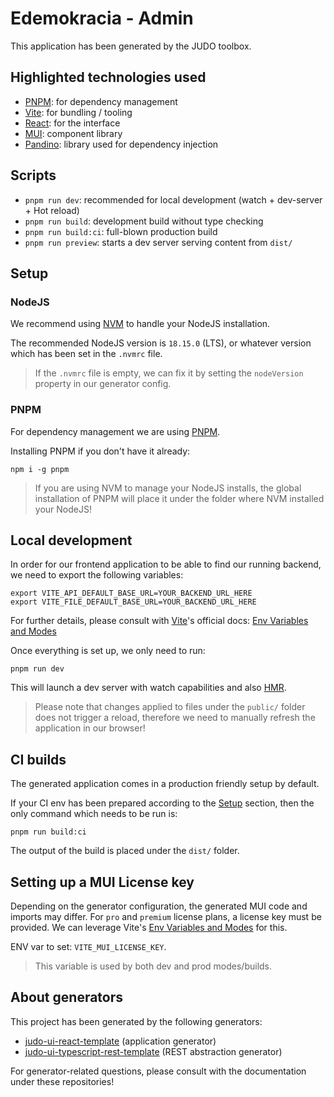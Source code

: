 # Edemokracia - Admin

This application has been generated by the JUDO toolbox.

## Highlighted technologies used

- [PNPM](https://pnpm.io/): for dependency management
- [Vite](https://vitejs.dev/): for bundling / tooling
- [React](https://react.dev/): for the interface
- [MUI](https://mui.com/): component library
- [Pandino](https://github.com/BlackBeltTechnology/pandino): library used for dependency injection

## Scripts

- `pnpm run dev`: recommended for local development (watch + dev-server + Hot reload)
- `pnpm run build`: development build without type checking
- `pnpm run build:ci`: full-blown production build
- `pnpm run preview`: starts a dev server serving content from `dist/`

## Setup

### NodeJS
We recommend using [NVM](https://github.com/nvm-sh/nvm) to handle your NodeJS
installation.

The recommended NodeJS version is `18.15.0` (LTS), or whatever version which has been set in the `.nvmrc` file.

> If the `.nvmrc` file is empty, we can fix it by setting the `nodeVersion` property in our generator config.

### PNPM

For dependency management we are using [PNPM](https://pnpm.io/benchmarks).

Installing PNPM if you don't have it already:

```
npm i -g pnpm
```

> If you are using NVM to manage your NodeJS installs, the global installation of PNPM will
  place it under the folder where NVM installed your NodeJS!

## Local development

In order for our frontend application to be able to find our running backend, we need to export the following variables:

```
export VITE_API_DEFAULT_BASE_URL=YOUR_BACKEND_URL_HERE
export VITE_FILE_DEFAULT_BASE_URL=YOUR_BACKEND_URL_HERE
```

For further details, please consult with [Vite](https://vitejs.dev/)'s official docs: [Env Variables and Modes](https://vitejs.dev/guide/env-and-mode.html)

Once everything is set up,  we only need to run:

```
pnpm run dev
```

This will launch a dev server with watch capabilities and also [HMR](https://vitejs.dev/guide/features.html#hot-module-replacement).

> Please note that changes applied to files under the `public/` folder does not trigger a reload,
  therefore we need to manually refresh the application in our browser!

## CI builds

The generated application comes in a production friendly setup by default.

If your CI env has been prepared according to the [Setup](#setup) section, then the only command which needs to be run
is:

```
pnpm run build:ci
```

The output of the build is placed under the `dist/` folder.

## Setting up a MUI License key

Depending on the generator configuration, the generated MUI code and imports may differ. For `pro` and `premium` license
plans, a license key must be provided. We can leverage Vite's [Env Variables and Modes](https://vitejs.dev/guide/env-and-mode.html)
for this.

ENV var to set: `VITE_MUI_LICENSE_KEY`.

> This variable is used by both dev and prod modes/builds.

## About generators

This project has been generated by the following generators:

- [judo-ui-react-template](https://github.com/BlackBeltTechnology/judo-ui-react-template) (application generator)
- [judo-ui-typescript-rest-template](https://github.com/BlackBeltTechnology/judo-ui-typescript-rest-template) (REST abstraction generator)

For generator-related questions, please consult with the documentation under these repositories!
